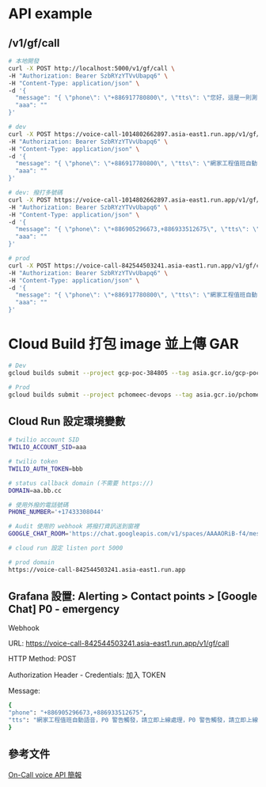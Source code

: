 # API example

## /v1/gf/call
```bash
# 本地開發
curl -X POST http://localhost:5000/v1/gf/call \
-H "Authorization: Bearer SzbRYzYTVvUbapq6" \
-H "Content-Type: application/json" \
-d '{
  "message": "{ \"phone\": \"+886917780800\", \"tts\": \"您好，這是一則測試語音。\" }",
  "aaa": ""
}'

# dev
curl -X POST https://voice-call-1014802662897.asia-east1.run.app/v1/gf/call \
-H "Authorization: Bearer SzbRYzYTVvUbapq6" \
-H "Content-Type: application/json" \
-d '{
  "message": "{ \"phone\": \"+886917780800\", \"tts\": \"網家工程值班自動語音，P0 警告觸發，請立即上線處理，P0 警告觸發，請立即上線處理，P0 警告觸發，請立即上線處理\" }",
  "aaa": ""
}'

# dev: 撥打多號碼
curl -X POST https://voice-call-1014802662897.asia-east1.run.app/v1/gf/call \
-H "Authorization: Bearer SzbRYzYTVvUbapq6" \
-H "Content-Type: application/json" \
-d '{
  "message": "{ \"phone\": \"+886905296673,+886933512675\", \"tts\": \"網家工程值班自動語音，P0 警告觸發，請立即上線處理，P0 警告觸發，請立即上線處理，P0 警告觸發，請立即上線處理\" }",
  "aaa": ""
}'

# prod
curl -X POST https://voice-call-842544503241.asia-east1.run.app/v1/gf/call \
-H "Authorization: Bearer SzbRYzYTVvUbapq6" \
-H "Content-Type: application/json" \
-d '{
  "message": "{ \"phone\": \"+886917780800\", \"tts\": \"網家工程值班自動語音，P0 警告觸發，請立即上線處理，P0 警告觸發，請立即上線處理，P0 警告觸發，請立即上線處理\" }",
  "aaa": ""
}'
```


# Cloud Build 打包 image 並上傳 GAR
```bash
# Dev
gcloud builds submit --project gcp-poc-384805 --tag asia.gcr.io/gcp-poc-384805/voice_call:rc0.1 .

# Prod
gcloud builds submit --project pchomeec-devops --tag asia.gcr.io/pchomeec-devops/voice_call:rc0.1 .


```

## Cloud Run 設定環境變數
```bash
# twilio account SID
TWILIO_ACCOUNT_SID=aaa

# twilio token
TWILIO_AUTH_TOKEN=bbb

# status callback domain (不需要 https://)
DOMAIN=aa.bb.cc

# 使用外撥的電話號碼
PHONE_NUMBER='+17433308044'

# Audit 使用的 webhook 將撥打資訊送到窗裡
GOOGLE_CHAT_ROOM='https://chat.googleapis.com/v1/spaces/AAAAORiB-f4/messages?....'

# cloud run 設定 listen port 5000

# prod domain
https://voice-call-842544503241.asia-east1.run.app
```

## Grafana 設置: Alerting > Contact points > [Google Chat] P0 - emergency

Webhook

URL: https://voice-call-842544503241.asia-east1.run.app/v1/gf/call

HTTP Method: POST

Authorization Header - Credentials: 加入 TOKEN

Message:
```bash
{
"phone": "+886905296673,+886933512675", 
"tts": "網家工程值班自動語音，P0 警告觸發，請立即上線處理，P0 警告觸發，請立即上線處理，P0 警告觸發，請立即上線處理"
}
```

## 參考文件
[On-Call voice API 簡報](https://docs.google.com/presentation/d/1zSnaBdJF1zqLWHDSM8kR7ZfaaCp7j5-rfLDCoruGUvs/edit#slide=id.p)